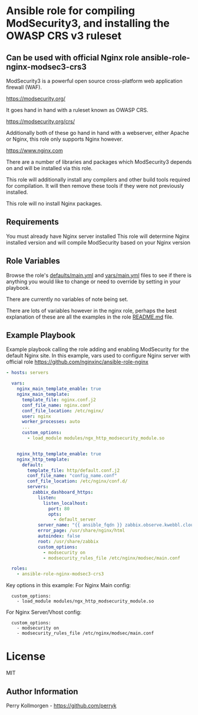 # Ansible role for compiling ModSecurity3, and installing the OWASP CRS v3 ruleset 
## Can be used with official Nginx role ansible-role-nginx-modsec3-crs3

ModSecurity3 is a powerful open source cross-platform web application firewall (WAF).

https://modsecurity.org/

It goes hand in hand with a ruleset known as OWASP CRS.

https://modsecurity.org/crs/

Additionally both of these go hand in hand with a webserver, either Apache or Nginx, this role only supports Nginx however.

https://www.nginx.com

There are a number of libraries and packages which ModSecurity3 depends on and will be installed via this role.

This role will additionally install any compilers and other build tools required for compilation. It will then remove these tools if they were not previously installed. 

This role will no install Nginx packages.

## Requirements

You must already have Nginx server installed
This role will determine  Nginx installed version and will compile ModSecurity based on your Nginx version

## Role Variables

Browse the role's [defaults/main.yml](defaults/main.yml) and [vars/main.yml](vars/main.yml) files to see if there is anything you would like to change or need to override by setting in your playbook.

There are currently no variables of note being set.

There are lots of variables however in the nginx role, perhaps the best explanation of these are all the examples in the role [README.md](https://github.com/jdauphant/ansible-role-nginx/blob/master/README.md) file.


## Example Playbook

Example playbook calling the role adding and enabling ModSecurity for the default Nginx site.
In this example, vars used to configure Nginx server with official role https://github.com/nginxinc/ansible-role-nginx

```yaml
- hosts: servers

  vars:
    nginx_main_template_enable: true
    nginx_main_template:
      template_file: nginx.conf.j2
      conf_file_name: nginx.conf
      conf_file_location: /etc/nginx/
      user: nginx
      worker_processes: auto
      ...
      custom_options:
        - load_module modules/ngx_http_modsecurity_module.so


    nginx_http_template_enable: true
    nginx_http_template:
      default:
        template_file: http/default.conf.j2
        conf_file_name: "config_name.conf"
        conf_file_location: /etc/nginx/conf.d/
        servers:
          zabbix_dashboard_https:
            listen:
              listen_localhost:
                port: 80
                opts:
                  - default_server
            server_name: "{{ ansible_fqdn }} zabbix.observe.kwebbl.cloud www.zabbix.observe.kwebbl.cloud"
            error_page: /usr/share/nginx/html
            autoindex: false
            root: /usr/share/zabbix
            custom_options:
              - modsecurity on
              - modsecurity_rules_file /etc/nginx/modsec/main.conf

  roles:
    - ansible-role-nginx-modsec3-crs3
```

Key options in this example:
For Nginx Main config:
```
  custom_options:
    - load_module modules/ngx_http_modsecurity_module.so
```

For Nginx Server/Vhost config:
```
  custom_options:
    - modsecurity on
    - modsecurity_rules_file /etc/nginx/modsec/main.conf
```

# License

MIT

## Author Information

Perry Kollmorgen - https://github.com/perryk

